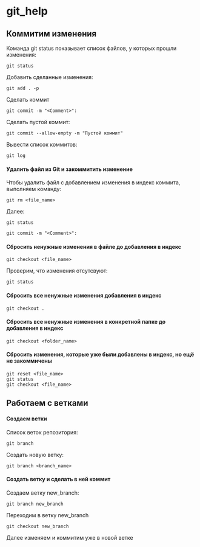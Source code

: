 # git_help

## Коммитим изменения
Команда git status показывает список файлов, у которых прошли изменения:  

    git status
    
Добавить сделанные изменения:  

    git add . -p
    
Сделать коммит  

    git commit -m "<Comment>":
    
Сделать пустой коммит:  

    git commit --allow-empty -m "Пустой коммит"    

Вывести список коммитов:  

    git log
    
#### Удалить файл из Git и закоммитить изменение

Чтобы удалить файл с добавлением изменения в индекс коммита, выполняем команду: 

    git rm <file_name>

Далее:  

    git status

    git commit -m "<Comment>":    
     
#### Сбросить ненужные изменения в файле до добавления в индекс

    git checkout <file_name>
   
Проверим, что изменения отсутсвуют:  

    git status
    
#### Сбросить все ненужные изменения добавления в индекс    

    git checkout .
    
#### Сбросить все ненужные изменения в конкретной папке до добавления в индекс

    git checkout <folder_name>
    
#### Сбросить изменения, которые уже были добавлены в индекс, но ещё не закоммичены

    git reset <file_name>
    git status
    git checkout <file_name>


## Работаем с ветками
#### Создаем ветки

Список веток репозитория:  

    git branch

Создать новую ветку:  

    git branch <branch_name>
    
#### Создать ветку и сделать в ней коммит
Создаем ветку new_branch:  

    git branch new_branch
    
Переходим в ветку new_branch  

    git checkout new_branch
    
Далее изменяем и коммитим уже в новой ветке    
    



